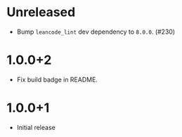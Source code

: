 # Unreleased

- Bump `leancode_lint` dev dependency to `8.0.0`. (#230)

# 1.0.0+2

- Fix build badge in README.

# 1.0.0+1

- Initial release
